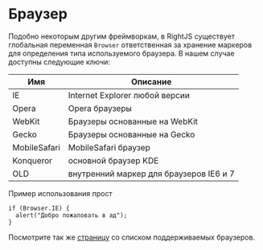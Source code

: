# Браузер

Подобно некоторым другим фреймворкам, в RightJS существует глобальная
переменная `Browser` ответственная за хранение маркеров для определения
типа используемого браузера. В нашем случае доступны следующие ключи:

Имя           | Описание                                     |
--------------|----------------------------------------------|
IE            | Internet Explorer любой версии               |
Opera         | Opera браузеры                               |
WebKit        | Браузеры основанные на WebKit                |
Gecko         | Браузеры основанные на Gecko                 |
MobileSafari  | MobileSafari браузер                         |
Konqueror     | основной браузер KDE                         |
OLD           | внутренний маркер для браузеров IE6 и 7      |

Пример использования прост

    if (Browser.IE) {
      alert("Добро пожаловать в ад");
    }

Посмотрите так же [страницу](/browsers) со списком поддерживаемых браузеров.